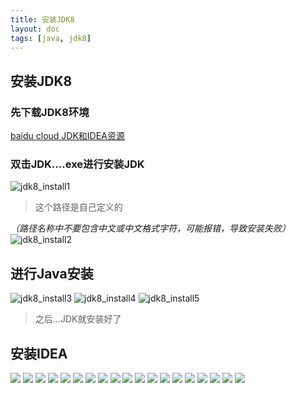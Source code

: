 ```yaml
---
title: 安装JDK8
layout: doc
tags: [java, jdk8]
---
```


## 安装JDK8
### 先下载JDK8环境
[baidu cloud JDK和IDEA资源](https://pan.baidu.com/s/1NusabhTdBlWtZrT8KWnRUQ?p=Java)

### 双击JDK....exe进行安装JDK
![jdk8_install1](https://raw.githubusercontent.com/xing403/images-repo/main/assets/images/java/jdk8_install1.png)

> 这个路径是自己定义的

*（路径名称中不要包含中文或中文格式字符，可能报错，导致安装失败）*
![jdk8_install2](https://raw.githubusercontent.com/xing403/images-repo/main/assets/images/java/jdk8_install2.png)
## 进行Java安装


![jdk8_install3](https://raw.githubusercontent.com/xing403/images-repo/main/assets/images/java/jdk8_install3.png)
![jdk8_install4](https://raw.githubusercontent.com/xing403/images-repo/main/assets/images/java/jdk8_install4.png)
![jdk8_install5](https://raw.githubusercontent.com/xing403/images-repo/main/assets/images/java/jdk8_install5.png)
> 之后...JDK就安装好了

## 安装IDEA

![](https://raw.githubusercontent.com/xing403/images-repo/main/assets/images/java/ideaIUinstall01.png)
![](https://raw.githubusercontent.com/xing403/images-repo/main/assets/images/java/ideaIUinstall02.png)
![](https://raw.githubusercontent.com/xing403/images-repo/main/assets/images/java/ideaIUinstall03.png)
![](https://raw.githubusercontent.com/xing403/images-repo/main/assets/images/java/ideaIUinstall04.png)
![](https://raw.githubusercontent.com/xing403/images-repo/main/assets/images/java/ideaIUinstall05.png)
![](https://raw.githubusercontent.com/xing403/images-repo/main/assets/images/java/ideaIUinstall06.png)
![](https://raw.githubusercontent.com/xing403/images-repo/main/assets/images/java/ideaIUinstall07.png)
![](https://raw.githubusercontent.com/xing403/images-repo/main/assets/images/java/ideaIUinstall08.png)
![](https://raw.githubusercontent.com/xing403/images-repo/main/assets/images/java/ideaIUinstall09.png)
![](https://raw.githubusercontent.com/xing403/images-repo/main/assets/images/java/ideaIUinstall10.png)
![](https://raw.githubusercontent.com/xing403/images-repo/main/assets/images/java/ideaIUinstall11.png)
![](https://raw.githubusercontent.com/xing403/images-repo/main/assets/images/java/ideaIUinstall12.png)
![](https://raw.githubusercontent.com/xing403/images-repo/main/assets/images/java/ideaIUinstall13.png)
![](https://raw.githubusercontent.com/xing403/images-repo/main/assets/images/java/ideaIUinstall14.png)
![](https://raw.githubusercontent.com/xing403/images-repo/main/assets/images/java/ideaIUinstall15.png)
![](https://raw.githubusercontent.com/xing403/images-repo/main/assets/images/java/ideaIUinstall16.png)
![](https://raw.githubusercontent.com/xing403/images-repo/main/assets/images/java/ideaIUinstall17.png)
![](https://raw.githubusercontent.com/xing403/images-repo/main/assets/images/java/ideaIUinstall18.png)
![](https://raw.githubusercontent.com/xing403/images-repo/main/assets/images/java/ideaIUinstall19.png)
